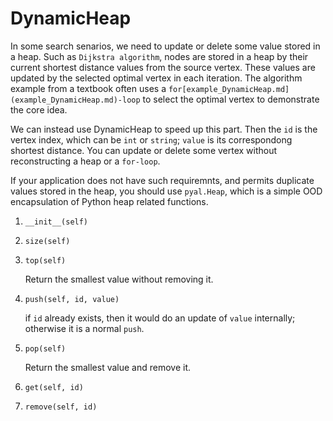 # DynamicHeap

In some search senarios, we need to update or delete some value stored in a heap. 
Such as `Dijkstra algorithm`, nodes are stored in a heap by their current
shortest distance values from the source vertex. These values are updated by the selected optimal vertex in each iteration. The algorithm example from a textbook often uses a `for[example_DynamicHeap.md](example_DynamicHeap.md)-loop` to select the optimal vertex to demonstrate the core idea. 

We can instead use DynamicHeap to speed up this part. Then the `id` is the vertex index, which can be `int` or `string`; `value` is its correspondong shortest distance. 
You can update or delete some vertex without reconstructing a heap or a `for-loop`.

If your application does not have such requiremnts, and permits duplicate values stored
in the heap, you should use `pyal.Heap`, which is a simple OOD encapsulation of Python 
heap related functions.

1. `__init__(self)`
1. `size(self)`
1. `top(self)`
   
   Return the smallest value without removing it.   
1. `push(self, id, value)`
   
   if `id` already exists, then it would do an update of `value` internally; otherwise it is a normal `push`.

1. `pop(self)`
                   
   Return the smallest value and remove it.
    
1. `get(self, id)`
1. `remove(self, id)`
